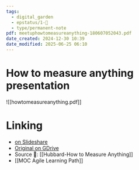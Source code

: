 ```yaml
---
tags:
  - digital_garden
  - epstatus/1-🌱
  - type/permanent-note
pdf: meetuphowtomeasureanything-180607052043.pdf
date_created: 2024-12-30 10:39
date_modified: 2025-06-25 06:10
---
```

# How to measure anything presentation

![[howtomeasureanything.pdf]]

# Linking

- [on Slideshare](https://www.slideshare.net/slideshow/how-to-measure-anything-meetup-06062018/101070541)
- [Original on GDrive](https://docs.google.com/presentation/d/1mAmdA-Ip6JdP6STw4G_EkUymPai78zYAUBDLrv5lGpM/edit?usp=sharing)
- Source 📖: [[Hubbard-How to Measure Anything]]
- [[MOC Agile Learning Path]]

